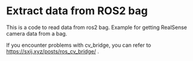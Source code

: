 # Extract data from ROS2 bag

This is a code to read data from ros2 bag. Example for getting RealSense camera data from a bag.

If you encounter problems with cv_bridge, you can refer to https://sxij.xyz/posts/ros_cv_bridge/ .